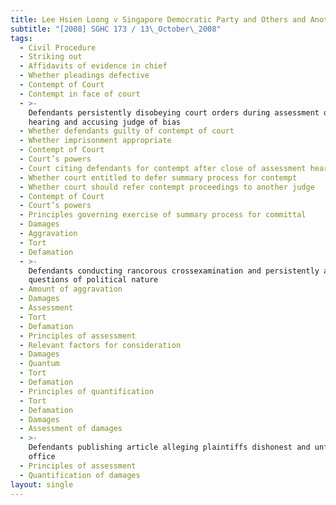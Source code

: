 ```yaml
---
title: Lee Hsien Loong v Singapore Democratic Party and Others and Another Suit
subtitle: "[2008] SGHC 173 / 13\_October\_2008"
tags:
  - Civil Procedure
  - Striking out
  - Affidavits of evidence in chief
  - Whether pleadings defective
  - Contempt of Court
  - Contempt in face of court
  - >-
    Defendants persistently disobeying court orders during assessment of damages
    hearing and accusing judge of bias
  - Whether defendants guilty of contempt of court
  - Whether imprisonment appropriate
  - Contempt of Court
  - Court’s powers
  - Court citing defendants for contempt after close of assessment hearing
  - Whether court entitled to defer summary process for contempt
  - Whether court should refer contempt proceedings to another judge
  - Contempt of Court
  - Court’s powers
  - Principles governing exercise of summary process for committal
  - Damages
  - Aggravation
  - Tort
  - Defamation
  - >-
    Defendants conducting rancorous crossexamination and persistently asking
    questions of political nature
  - Amount of aggravation
  - Damages
  - Assessment
  - Tort
  - Defamation
  - Principles of assessment
  - Relevant factors for consideration
  - Damages
  - Quantum
  - Tort
  - Defamation
  - Principles of quantification
  - Tort
  - Defamation
  - Damages
  - Assessment of damages
  - >-
    Defendants publishing article alleging plaintiffs dishonest and unfit for
    office
  - Principles of assessment
  - Quantification of damages
layout: single
---
```


